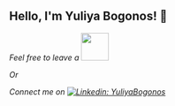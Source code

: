 
<h2>  Hello, I'm Yuliya Bogonos! 👋 </h2>

<p><em> Feel free to leave a  <a href="mailto:yuliyabogonos@gmail.com"><img src="https://media.giphy.com/media/Eo23lJ7Pq10mqUDPjn/giphy.gif" width="50" /></a></br>


Or

Connect me on  [![Linkedin: YuliyaBogonos](https://img.shields.io/badge/-YuliyaBogonos-blue?style=flat-square&logo=Linkedin&logoColor=white&link=https://www.linkedin.com/in/yuliyabogonos/)](https://www.linkedin.com/in/yuliyabogonos/)
